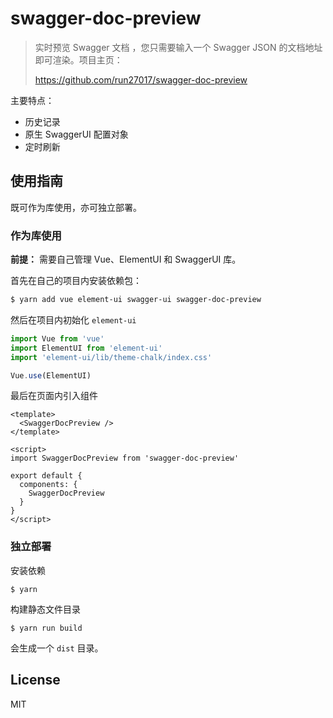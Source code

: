 # swagger-doc-preview

> 实时预览 Swagger 文档 ，您只需要输入一个 Swagger JSON 的文档地址即可渲染。项目主页：
> 
> https://github.com/run27017/swagger-doc-preview

主要特点：

- 历史记录
- 原生 SwaggerUI 配置对象
- 定时刷新

## 使用指南

既可作为库使用，亦可独立部署。

### 作为库使用

**前提：** 需要自己管理 Vue、ElementUI 和 SwaggerUI 库。

首先在自己的项目内安装依赖包：

```bash
$ yarn add vue element-ui swagger-ui swagger-doc-preview
```

然后在项目内初始化 `element-ui`

```javascript
import Vue from 'vue'
import ElementUI from 'element-ui'
import 'element-ui/lib/theme-chalk/index.css'

Vue.use(ElementUI)
```

最后在页面内引入组件

```vue
<template>
  <SwaggerDocPreview />
</template>

<script>
import SwaggerDocPreview from 'swagger-doc-preview'

export default {
  components: {
    SwaggerDocPreview
  }
}
</script>
```

### 独立部署

安装依赖

```
$ yarn
```

构建静态文件目录

```
$ yarn run build
```

会生成一个 `dist` 目录。

## License

MIT
